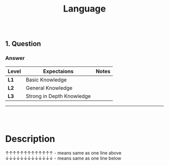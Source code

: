 <h1 align="center"> Language</h1>

<br/><br/>

## 1. Question
### Answer
>


| **Level** | **Expectaions**             | **Notes**       |
|-----------|-----------------------------|-----------------|
| **L1**    | Basic Knowledge             |                 |
| **L2**    | General Knowledge           |                 |
| **L3**    | Strong in Depth Knowledge   |                 |
---
<br/><br/>


# Description
↑↑↑↑↑↑↑↑↑↑↑↑↑ - means same as one line above
↓↓↓↓↓↓↓↓↓↓↓↓↓ - means same as one line below